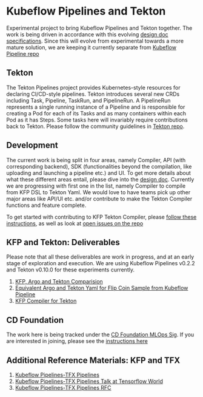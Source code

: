 # Kubeflow Pipelines and Tekton
Experimental project to bring Kubeflow Pipelines and Tekton together. The work is being driven in accordance with this evolving [design doc specifications](http://bit.ly/kfp-tekton). Since this will evolve from experimental towards a more mature solution, we are keeping it currently separate from [Kubeflow Pipeline repo](https://github.com/kubeflow/pipelines)

## Tekton
The Tekton Pipelines project provides Kubernetes-style resources for declaring CI/CD-style pipelines. Tekton introduces several new CRDs including Task, Pipeline, TaskRun, and PipelineRun. A PipelineRun represents a single running instance of a Pipeline and is responsible for creating a Pod for each of its Tasks and as many containers within each Pod as it has Steps.  Some tasks here will invariably require contributions back to Tekton. Please follow the community guidelines in [Tekton repo](https://github.com/tektoncd/pipeline).

## Development

The current work is being split in four areas, namely Compiler, API (with corresponding backend), SDK (functionalities beyond the compilation, like uploading and launching a pipeline etc.) and UI. To get more details about what these different areas entail, please dive into the [design doc](http://bit.ly/kfp-tekton). Currently we are progressing with first one in the list, namely Compiler to compile from KFP DSL to Tekton Yaml. We would love to have teams pick up other major areas like API/UI etc. and/or contribute to make the Tekton Compiler functions and feature complete.

To get started with contributing to KFP Tekton Compiler, please [follow these instructions](sdk/README.md), as well as look at [open issues on the repo](https://github.com/kubeflow/kfp-tekton/issues)

## KFP and Tekton: Deliverables
Please note that all these deliverables are work in progress, and at an early stage of exploration and execution. We are using Kubeflow Pipelines  v0.2.2 and Tekton v0.10.0 for these experiments currently.

1. [KFP, Argo and Tekton Comparision](https://docs.google.com/spreadsheets/d/1LFUy86MhVrU2cRhXNsDU-OBzB4BlkT9C0ASD3hoXqpo/edit#gid=979402121)
2. [Equivalent Argo and Tekton Yaml for Flip Coin Sample from Kubeflow Pipeline](/samples/kfp-tekton)
3. [KFP Compiler for Tekton](sdk/README.md)

## CD Foundation

The work here is being tracked under the [CD Foundation MLOps Sig](https://cd.foundation/blog/2020/02/11/announcing-the-cd-foundation-mlops-sig/). If you are interested in joining, please see the [instructions here](https://github.com/cdfoundation/sig-mlops)

## Additional Reference Materials: KFP and TFX
1. [Kubeflow Pipelines-TFX Pipelines](/samples/kfp-tfx)
2. [Kubeflow Pipelines-TFX Pipelines Talk at Tensorflow World](https://www.slideshare.net/AnimeshSingh/hybrid-cloud-kubeflow-and-tensorflow-extended-tfx)
3. [Kubeflow Pipelines-TFX Pipelines RFC](https://docs.google.com/document/d/1_n3q0mNOr7gUSM04yaA0e5BO9RrS0Vkh1cNCyrB07WM/edit)
